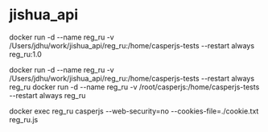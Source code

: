 # jishua_api

docker run -d --name reg_ru -v /Users/jdhu/work/jishua_api/reg_ru:/home/casperjs-tests --restart always reg_ru:1.0

docker run -d --name reg_ru -v /Users/jdhu/work/jishua_api/reg_ru:/home/casperjs-tests --restart always reg_ru
docker run -d --name reg_ru -v /root/casperjs:/home/casperjs-tests --restart always reg_ru

docker exec reg_ru casperjs  --web-security=no --cookies-file=./cookie.txt reg_ru.js